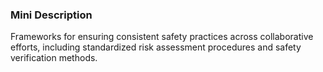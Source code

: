 ### Mini Description

Frameworks for ensuring consistent safety practices across collaborative efforts, including standardized risk assessment procedures and safety verification methods.
